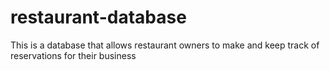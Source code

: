 # restaurant-database
This is a database that allows restaurant owners to make and keep track of reservations for their business
